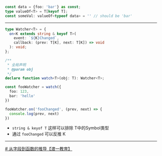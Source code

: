 ```ts
const data = {foo: 'bar'} as const;
type valueOf<T> = T[keyof T];
const someVal: valueOf<typeof data> = '' // should be 'bar'
```

---

```ts
type Watcher<T> = {
  on<K extends string & keyof T>(
    event: `${K}Changed`,
    callback: (prev: T[K], next: T[K]) => void
  ): void;
};

/**
 * 全局声明
 * @param obj 
 */
declare function watch<T>(obj: T): Watcher<T>;

const fooWatcher = watch({
  foo: 123,
  bar: 'hello'
})

fooWatcher.on('fooChanged', (prev, next) => {
  console.log(prev, next)
})
```

- `string & keyof T` 这样可以排除 T中的Symbol类型
- 通过 `fooChanged` 可以反推 K
---
[# 从字段到函数的推导【渡一教育】](https://www.bilibili.com/video/BV1yi421R7XA/?-Arouter=story&buvid=XYBA826BA47FA1770A56CAC97CD8F2A3DAE7D&from_spmid=tm.recommend.0.0&is_story_h5=true&mid=W%2B8vlgPw8%2FLrz5E2mFtVbQ%3D%3D&p=1&plat_id=163&share_from=ugc&share_medium=android&share_plat=android&share_session_id=bf48bf86-accd-4e6c-82db-1edb752af36b&share_source=WEIXIN&share_tag=s_i&spmid=main.ugc-video-detail-vertical.0.0&timestamp=1711669564&unique_k=igVRoDI&up_id=174874061)
